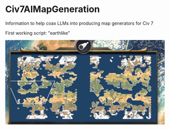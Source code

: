 # Civ7AIMapGeneration
Information to help coax LLMs into producing map generators for Civ 7

First working script: "earthlike"

![Earth-like planet](/Working%20Outputs/earthlike.png)
